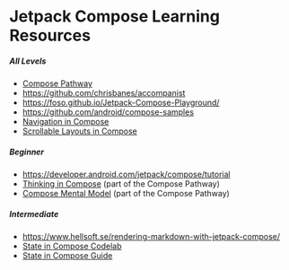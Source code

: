 # Jetpack Compose Learning Resources

##### All Levels
- [Compose Pathway](https://developer.android.com/courses/pathways/compose)
- https://github.com/chrisbanes/accompanist
- https://foso.github.io/Jetpack-Compose-Playground/
- https://github.com/android/compose-samples
- [Navigation in Compose](https://developer.android.com/jetpack/compose/navigation)
- [Scrollable Layouts in Compose](https://developer.android.com/jetpack/compose/layout#scrollable)

##### Beginner
- https://developer.android.com/jetpack/compose/tutorial
- [Thinking in Compose](https://developer.android.com/courses/pathways/compose) (part of the Compose Pathway)
- [Compose Mental Model](https://developer.android.com/courses/pathways/compose) (part of the Compose Pathway)

##### Intermediate
- https://www.hellsoft.se/rendering-markdown-with-jetpack-compose/
- [State in Compose Codelab](https://codelabs.developers.google.com/codelabs/jetpack-compose-state/)
- [State in Compose Guide](https://developer.android.com/jetpack/compose/state)
